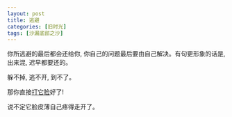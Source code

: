```yaml
---
layout: post
title: 逃避
categories: [旧时光]
tags: [沙漏底部之沙]
---
```


你所逃避的最后都会还给你, 你自己的问题最后要由自己解决。有句更形象的话是, 出来混, 迟早都要还的。

躲不掉, 逃不开, 到不了。

那你直接[打它脸]()好了! 

说不定它脸皮薄自己疼得走开了。

